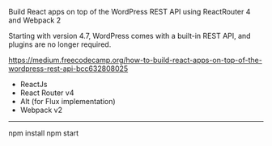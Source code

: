 Build React apps on top of the WordPress REST API using ReactRouter 4 and Webpack 2

Starting with version 4.7, WordPress comes with a built-in REST API, and plugins are no longer required.

https://medium.freecodecamp.org/how-to-build-react-apps-on-top-of-the-wordpress-rest-api-bcc632808025

- ReactJs
- React Router v4
- Alt (for Flux implementation)
- Webpack v2

-----------------
npm install
npm start